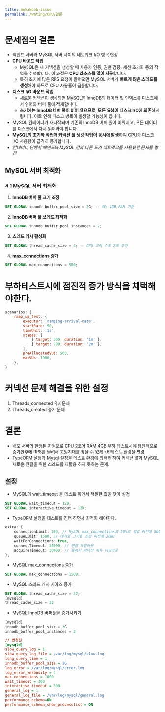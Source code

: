 ```yaml
---
title: mokakbab-issue
permalink: /wating/CPU/결론
---
```


# 문제점의 결론

- 백엔드 서버와 MySQL 서버 사이의 네트워크 I/O 병목 현상
- **CPU 바운드 작업**
    - MySQL은 새 커넥션을 생성할 때 사용자 인증, 권한 검증, 세션 초기화 등의 작업을 수행합니다. 이 과정은 **CPU 리소스를 많이 사용**합니다.
    - 특히 초기에 많은 RPS 요청이 들어오면 MySQL 서버가 **빠르게 많은 스레드를 생성**해야 하므로 CPU 사용률이 급증합니다.
- **디스크 I/O 바운드 작업**
    - 새로운 커넥션이 생성되면 MySQL은 InnoDB의 데이터 및 인덱스를 디스크에서 읽어와 버퍼 풀에 적재합니다.
    - **초기에는 InnoDB 버퍼 풀이 비어 있으므로, 모든 요청이 디스크 I/O에 의존**하게 됩니다. 이로 인해 디스크 병목이 발생할 가능성이 큽니다.
- MySQL 컨테이너가 재시작되며 기존의 InnoDB 버퍼 풀이 비워지고, 모든 데이터를 디스크에서 다시 읽어와야 합니다.
- **MySQL의 초기화 작업과 커넥션 풀 생성 작업이 동시에 발생**하여 CPU와 디스크 I/O 사용량이 급격히 증가합니다.
- *컨테이너 안에서 백엔드와 MySQL 간의 다른 도커 네트워크를 사용했던 문제를 발견* 


## MySQL 서버 최적화

### **4.1 MySQL 서버 최적화**

1. **InnoDB 버퍼 풀 크기 조정**

```sql
SET GLOBAL innodb_buffer_pool_size = 2G; -- 예: 4GB RAM 기준
```
    
2. **InnoDB 버퍼 풀 쓰레드 최적화**

```sql
SET GLOBAL innodb_buffer_pool_instances = 2;
```
    
3. **스레드 캐시 활성화**
    
```sql
SET GLOBAL thread_cache_size = 4; -- CPU 코어 수의 2배 추천
```
    
4. **max_connections 증가**

```sql
SET GLOBAL max_connections = 500;
```



# 부하테스트시에 점진적 증가 방식을 채택해야한다.

```js
scenarios: {
    ramp_up_test: {
        executor: 'ramping-arrival-rate',
        startRate: 50,
        timeUnit: '1s',
        stages: [
            { target: 300, duration: '1m' },
            { target: 700, duration: '2m' },
        ],
        preAllocatedVUs: 500,
        maxVUs: 1000,
    },
}
```


# 커넥션 문제 해결을 위한 설정

1. Threads_connected 유지문제
2. Threads_created 증가 문제



# 결론

- 배포 서버의 한정된 자원으로 CPU 2코어 RAM 4GB 부하 테스트시에 점진적으로 증가한후에 RPS를 올려서 고원지대를 찾을 수 있게 k6 테스트 환경을 변경
- TypeORM 설정과 Mysql 설정을 테스트 환경에 최적화 하여 커넥션 풀과 MySQL 새로운 연결을 위한 스레드를 재활용 하지 못하는 문제.

## 설정

- MySQL의 wait_timeout 을 테스트 하면서 적절한 값을 찾아 설정

```sql
SET GLOBAL wait_timeout = 120;
SET GLOBAL interactive_timeout = 120;
```

- TypeORM 설정을 테스트를 진행 하면서 최적화 해야한다.

```ts
extra: {
    connectionLimit: 300, // MySQL max_connections의 50%로 설정 이전에 500
    queueLimit: 1500, // 대기열 크기를 조정 이전에 2000
    waitForConnections: true,
    connectTimeout: 30000, // 연결 타임아웃
    acquireTimeout: 30000, // 풀에서 커넥션 획득 타임아웃
},
```

- MySQL max_connections 증가

```sql
SET GLOBAL max_connections = 1500;
```

- MySQL 스레드 캐시 사이즈 증가

```sql
SET GLOBAL thread_cache_size = 32;
[mysqld]
thread_cache_size = 32
```

- MySQL InnoDB 버퍼풀을 증가시키기

```sql
[mysqld]
innodb_buffer_pool_size = 3G
innodb_buffer_pool_instances = 2
```

```ini
// 변경전
[mysqld]
slow_query_log = 1
slow_query_log_file = /var/log/mysql/slow.log
long_query_time = 1
innodb_buffer_pool_size = 2G
log_error = /var/log/mysql/error.log
log_error_verbosity = 3
max_connections = 1000
wait_timeout = 300
interactive_timeout = 300
general_log = 1
general_log_file = /var/log/mysql/general.log
performance_schema=ON
performance_schema_show_processlist = ON

```


